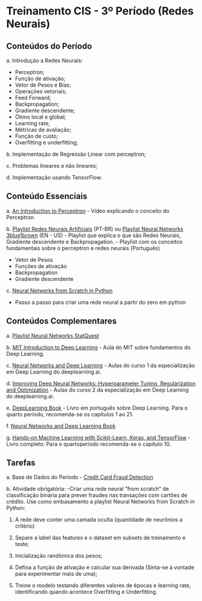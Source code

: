 # Treinamento CIS - 3º Período (Redes Neurais)

## Conteúdos do Período

a. Introdução a Redes Neurais:

- Perceptron;
- Função de ativação;
- Vetor de Pesos e Bias;
- Operações vetoriais;
- Feed Forward;
- Backpropagation;
- Gradiente descendente;
- Ótimo local e global;
- Learning rate;
- Métricas de avaliação;
- Função de custo;
- Overfitting e underfitting;

b. Implementação de Regressão Linear com perceptron;

c. Problemas lineares e não lineares;

d. Implementação usando TensorFlow.

## Conteúdo Essenciais

a. [An Introduction to Perceptron](https://youtu.be/DhWp49VRCk4?si=qHdosGm-8RCANIG5) - Vídeo explicando o conceito do
Perceptron

b. [Playlist Redes Neurais Artificiais](https://www.youtube.com/watch?v=ebToEXQFCo4&list=PLQH6T1jnIb5J7vugBAauJsFU8Qgvuf-4X&ab_channel=MachineLearningparahumanos) (PT-BR) ou [Playlist Neural Networks 3blue1brown](https://www.youtube.com/playlist?list=PLZHQObOWTQDNU6R1_67000Dx_ZCJB-3pi) (EN - US) - Playlist que explica o que são
Redes Neurais, Gradiente descendente e Backpropagation. -
Playlist com os conceitos fundamentais sobre o perceptron e
redes neurais (Português)
- Vetor de Pesos
- Funções de ativação
- Backpropagation
- Gradiente descendente

c. [Neural Networks from Scratch in Python](https://www.youtube.com/playlist?list=PLQVvvaa0QuDcjD5BAw2DxE6OF2tius3V3)
- Passo a passo para criar uma rede neural a partir do zero
em python

## Conteúdos Complementares

a. [Playlist Neural Networks StatQuest](https://www.youtube.com/watch?v=CqOfi41LfDw&list=PLblh5JKOoLUIxGDQs4LFFD--41Vzf-ME1&index=2&ab_channel=StatQuestwithJoshStarmer)

b. [MIT Introduction to Deep Learning](https://www.youtube.com/watch?v=njKP3FqW3Sk) - Aula do MIT sobre
fundamentos do Deep Learning.

c. [Neural Networks and Deep Learning](https://www.youtube.com/playlist?list=PLkDaE6sCZn6Ec-XTbcX1uRg2_u4xOEky0) - Aulas do curso 1 da
especialização em Deep Learning do deeplearning.ai.

d. [Improving Deep Neural Networks: Hyperparameter Tuning,
Regularization and Optimization](https://www.youtube.com/playlist?list=PLkDaE6sCZn6Hn0vK8co82zjQtt3T2Nkqc) - Aulas do curso 2 da especialização
em Deep Learning do deeplearning.ai.

e. [DeepLearning Book](http://deeplearningbook.com.br/) - Livro em português sobre Deep Learning.
Para o quarto período, recomenda-se os capítulos 1 ao 21.

f. [Neural Networks and Deep Learning Book](http://neuralnetworksanddeeplearning.com/)

g. [Hands-on Machine Learning with Scikit-Learn, Keras, and
TensorFlow](https://drive.google.com/file/d/1S4j5ivHtVArowR5TEFFQocjQDx4T07bG/view?usp=sharing) - Livro completo: Para o quartoperíodo recomenda-se
o capítulo 10.

## Tarefas

a. Base de Dados do Período - [Credit Card Fraud Detection](https://drive.google.com/file/d/15Ejc7ttoyHERT8pj_s7GSTdpQCJ-MHao/view?usp=sharing)

b. Atividade obrigatória:
-Criar uma rede neural “from scratch” de classificação binária
para prever fraudes nas transações com cartões de crédito. Use
como embasamento a playlist Neural Networks from Scratch in Python:

1. A rede deve conter uma camada oculta (quantidade de
neurônios a critério)

2. Separe a label das features e o dataset em subsets de
treinamento e teste;

3. Inicialização randômica dos pesos;

4. Defina a função de ativação e calcular sua derivada (Sinta-se
à vontade para experimentar mais de uma);

5. Treine o modelo testando diferentes valores de épocas e
learning rate, identificando quando acontece Overfitting e
Underfitting.